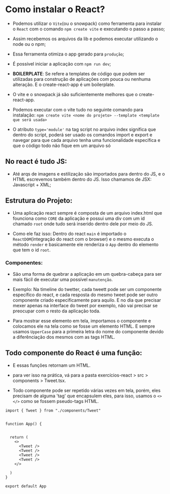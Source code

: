 # Como instalar o React?

- Podemos utilizar o `Vite`(ou o snowpack) como ferramenta para instalar o `React` com o comando `npm create vite` e executando o passo a passo;

- Assim recebemos os arquivos da lib e podemos executar utilizando o node ou o npm;

- Essa ferramenta otimiza o app gerado para `produção`;

- É possível iniciar a aplicação com `npm run dev`;

- **BOILERPLATE**: Se refere a templates de código que podem ser utilizadas para construção de aplicações com pouca ou nenhuma alteração. E o create-react-app é um boilerplate.

- O vite e o snowpack já são suficientemente melhores que o create-react-app.

- Podemos executar com o vite tudo no seguinte comando para instalação: `npm create vite <nome do projeto> --template <template que será usada>`

- O atributo `type='module'` na tag script no arquivo index significa que dentro do script, poderá ser usado os comandos import e export e navegar para que cada arquivo tenha uma funcionalidade específica e que o código todo não fique em um arquivo só

## No react é tudo JS:

- Até arqs de imagens e estilização são importados para dentro do JS, e o HTML escrevemos também dentro do JS. Isso chamamos de JSX: Javascript + XML;

## Estrutura do Projeto:

- Uma aplicação react sempre é composta de um arquivo index.html que founciona como `CORE` da aplicação e possui uma div com um id chamado `root` onde tudo será inserido dentro dele por meio do JS.

- Como ele faz isso: Dentro do react `main` é importado o `ReactDOM`(integração do react com o browser) e o mesmo executa o método `render` e basicamente ele renderiza o `App` dentro do elemento que tem o id `root`.

### Componentes:

- São uma forma de quebrar a aplicação em um quebra-cabeça para ser mais fácil de executar uma possível `manutenção`.

- Exemplo: Na timeline do twetter, cada tweett pode ser um componente específico do react, e cada resposta do mesmo tweet pode ser outro componente criado especificamente para aquilo. E no dia que precisar mexer apenas na interface do tweet por exemplo, não vai precisar se preocupar com o resto da aplicação toda.

- Para mostrar esse elemento em tela, importamos o componente e colocamos ele na tela como se fosse um elemento HTML. E sempre usamos `UpperCase` para a primeira letra do nome do componente devido a diferênciação dos mesmos com as tags HTML.

## Todo componente do React é uma função:

- E essas funções retornam um HTML.

- para ver isso na prática, vá para a pasta exercícios-react > src > components > Tweet.tsx.

- Todo componente pode ser repetido várias vezes em tela, porém, eles precisam de alguma 'tag' que encapsulem eles, para isso, usamos o `<></>` como se fossem pseudo-tags HTML.

~~~JS exp App
import { Tweet } from "./components/Tweet"


function App() {
  

  return (
    <>
      <Tweet />
      <Tweet />
      <Tweet />
      <Tweet />
    </>

  )
}

export default App
~~~